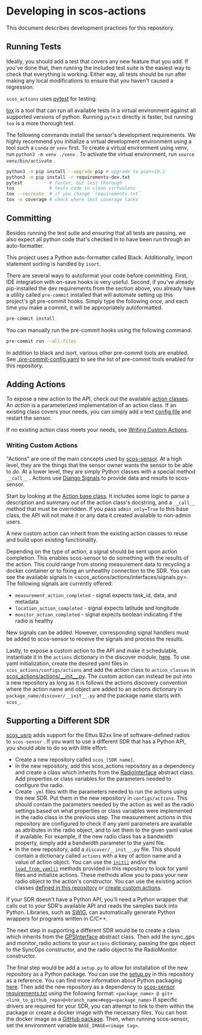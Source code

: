 # Developing in scos-actions

This document describes development practices for this repository.

## Running Tests

Ideally, you should add a test that covers any new feature that you add. If you've done
that, then running the included test suite is the easiest way to check that everything
is working. Either way, all tests should be run after making any local modifications to
ensure that you haven't caused a regression.

`scos_actions` uses [pytest](https://docs.pytest.org/en/latest/) for testing.

[tox](https://tox.readthedocs.io/en/latest/) is a tool that can run all available tests
in a virtual environment against all supported versions of python. Running `pytest`
directly is faster, but running `tox` is a more thorough test.

The following commands install the sensor's development requirements. We highly
recommend you initialize a virtual development environment using a tool such a `conda`
or `venv` first. To create a virtual environment using venv, run
`python3 -m venv ./venv` . To activate the virtual environment, run
`source venv/bin/activate` .

```bash
python3 -m pip install --upgrade pip # upgrade to pip>=18.1
python3 -m pip install -r requirements-dev.txt
pytest          # faster, but less thorough
tox             # tests code in clean virtualenv
tox --recreate  # if you change `requirements.txt`
tox -e coverage # check where test coverage lacks
```

## Committing

Besides running the test suite and ensuring that all tests are passing, we also expect
all python code that's checked in to have been run through an auto-formatter.

This project uses a Python auto-formatter called Black. Additionally, import statement
sorting is handled by `isort`.

There are several ways to autoformat your code before committing. First, IDE
integration with on-save hooks is very useful. Second, if you've already pip-installed
the dev requirements from the section above, you already have a utility called
`pre-commit` installed that will automate setting up this project's git pre-commit
hooks. Simply type the following _once_, and each time you make a commit, it will be
appropriately autoformatted.

```bash
pre-commit install
```

You can manually run the pre-commit hooks using the following command.

```bash
pre-commit run --all-files
```

In addition to black and isort, various other pre-commit tools are enabled. See
[.pre-commit-config.yaml](.pre-commit-config.yaml) to see the list of pre-commit
tools enabled for this repository.

## Adding Actions

To expose a new action to the API, check out the available
[action classes](scos_actions/actions). An _action_ is a parameterized implementation
of an action class. If an existing class covers your needs, you can simply add a text
[config file](scos_actions/configs/README.md) and restart the sensor.

If no existing action class meets your needs, see
[Writing Custom Actions](#writing-custom-actions).

### Writing Custom Actions

"Actions" are one of the main concepts used by
[scos-sensor](https://github.com/NTIA/scos-sensor). At a high level, they are the
things that the sensor owner wants the sensor to be able to _do_. At a lower level,
they are simply Python classes with a special method `__call__` . Actions use
[Django Signals](https://docs.djangoproject.com/en/3.0/topics/signals/) to provide data
and results to scos-sensor.

Start by looking at the [Action base class](scos_actions/actions/interfaces/action.py).
It includes some logic to parse a description and summary out of the action class's
docstring, and a `__call__` method that must be overridden. If you pass
`admin_only=True` to this base class, the API will not make it or any data it created
available to non-admin users.

A new custom action can inherit from the existing action classes to reuse and build
upon existing functionality.

Depending on the type of action, a signal should be sent upon action completion. This
enables scos-sensor to do something with the results of the action. This could range
from storing measurement data to recycling a docker container or to fixing an unhealthy
connection to the SDR. You can see the available signals in
<scos_actions/actions/interfaces/signals.py>. The following signals are currently
offered:

- `measurement_action_completed` - signal expects task_id, data, and metadata
- `location_action_completed` - signal expects latitude and longitude
- `monitor_action_completed` - signal expects boolean indicating if the radio is
    healthy

New signals can be added. However, corresponding signal handlers must be added to
scos-sensor to receive the signals and process the results.

Lastly, to expose a custom action to the API and make it schedulable, instantiate it in
the `actions` dictionary in the discover module, [here](scos_actions/discover/__init__.py).
To use yaml initialization, create the desired yaml files in
`scos_actions/configs/actions` and add the action class to `action_classes` in
[scos_actions/actions/\_\_init__.py](scos_actions/actions/__init__.py). The custom
action can instead be put into a new repository as long as it is follows the actions
discovery convention where the action name and object are added to an actions
dictionary in `package_name/discover/__init__.py` and the package name starts with
`scos_`.

## Supporting a Different SDR

[scos_usrp](https://github.com/ntia/scos_usrp) adds support for the Ettus B2xx line of
software-defined radios to `scos-sensor` . If you want to use a different SDR that has
a Python API, you should able to do so with little effort:

- Create a new repository called `scos_[SDR name]`.
- In the new repository, add this scos_actions repository as a dependency and create a
    class which inherits from the [RadioInterface](scos_actions/hardware/radio_iface.py)
    abstract class. Add properties or class variables for the parameters needed to
    configure the radio.
- Create `.yml` files with the parameters needed to run the actions using the new SDR.
    Put them in the new repository in `configs/actions`. This should contain the
    parameters needed by the action as well as the radio settings based on what
    properties or class variables were implemented in the radio class in the previous
    step. The measurement actions in this repository are configured to check if any
    yaml parameters are available as attributes in the radio object, and to set them to
    the given yaml value if available. For example, if the new radio class has a
    bandwidth property, simply add a bandwidth parameter to the yaml file.
- In the new repository, add a `discover/__init__.py` file. This should contain a
    dictionary called `actions` with a key of action name and a value of action object.
    You can use the [`init()`](scos_actions/discover/__init__.py) and/or the
    [`load_from_yaml()`](scos_actions/discover/yaml.py) methods provided in this
    repository to look for yaml files and initialize actions. These methods allow you to
    pass your new radio object to the action's constructor. You can use the existing
    action classes [defined in this repository](scos_actions/actions/__init__.py) or
    [create custom actions](#writing-custom-actions).

If your SDR doesn't have a Python API, you'll need a Python wrapper that calls out to
your SDR's available API and reads the samples back into Python. Libraries, such as
[SWIG](http://www.swig.org/), can automatically generate Python wrappers for programs
written in C/C++.

The next step in supporting a different SDR would be to create a class which inherits
from the [GPSInterface](scos_actions/hardware/gps_iface.py) abstract class. Then add
the sync_gps and monitor_radio actions to your `actions` dictionary, passing the gps
object to the SyncGps constructor, and the radio object to the RadioMonitor constructor.

The final step would be add a `setup.py` to allow for installation of the new
repository as a Python package. You can use the [setup.py](setup.py) in this repository
as a reference. You can find more information about Python packaging
[here](https://packaging.python.org/tutorials/packaging-projects/). Then add the new
repository as a dependency to [scos-sensor requirements.txt](
    https://github.com/NTIA/scos-sensor/blob/master/src/requirements.txt) using the
following format:
`<package_name> @ git+<link_to_github_repo>@<branch_name>#egg=<package_name>`
If specific drivers are required for your SDR, you can attempt to link to them within
the package or create a docker image with the necessary files. You can host the docker
image as a [GitHub package](https://help.github.com/en/packages/using-github-packages-with-your-projects-ecosystem/configuring-docker-for-use-with-github-packages
). Then, when running scos-sensor, set the environment variable
`BASE_IMAGE=<image tag>`.

